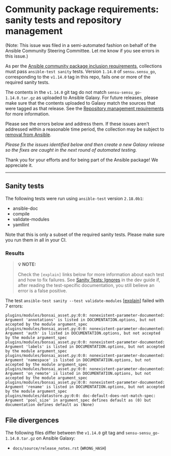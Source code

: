 # Community package requirements: sanity tests and repository management

(Note: This issue was filed in a semi-automated fashion on behalf of the Ansible Community Steering Committee. Let me know if you see errors in this issue.)

As per the [Ansible community package inclusion requirements][ci-testing], collections must pass `ansible-test sanity` tests. Version `1.14.0` of `sensu.sensu_go`, corresponding to the `v1.14.0` tag in this repo, fails one or more of the required sanity tests.

The contents in the `v1.14.0` git tag do not match `sensu-sensu_go-1.14.0.tar.gz` as uploaded to Ansible Galaxy. For future releases, please make sure that the contents uploaded to Galaxy match the sources that were tagged as that release. See the [Repository management requirements][repo-mgmt] for more information.

Please see the errors below and address them. If these issues aren't addressed within a reasonable time period, the collection may be subject to [removal from Ansible][removal].

*Please fix the issues identified below and then create a new Galaxy release so the fixes are caught in the next round of automated testing.*

Thank you for your efforts and for being part of the Ansible package! We appreciate it.

---

## Sanity tests

The following tests were run using `ansible-test` version `2.18.0b1`:

- ansible-doc
- compile
- validate-modules
- yamllint

Note that this is only a subset of the required sanity tests. Please make sure you run them in all in your CI.

### Results

> **💡 NOTE:**
>
> Check the `[explain]` links below for more information about each test and how to fix failures.
> See [Sanity Tests: Ignores](https://docs.ansible.com/ansible/latest/dev_guide/testing/sanity/ignores.html) in the dev guide if, after reading the test-specific documentation, you still believe an error is a false positive.

The test `ansible-test sanity --test validate-modules` [[explain](https://docs.ansible.com/ansible-core/devel/dev_guide/testing/sanity/validate-modules.html)] failed with 7 errors:

``` text
plugins/modules/bonsai_asset.py:0:0: nonexistent-parameter-documented: Argument 'annotations' is listed in DOCUMENTATION.options, but not accepted by the module argument_spec
plugins/modules/bonsai_asset.py:0:0: nonexistent-parameter-documented: Argument 'auth' is listed in DOCUMENTATION.options, but not accepted by the module argument_spec
plugins/modules/bonsai_asset.py:0:0: nonexistent-parameter-documented: Argument 'labels' is listed in DOCUMENTATION.options, but not accepted by the module argument_spec
plugins/modules/bonsai_asset.py:0:0: nonexistent-parameter-documented: Argument 'namespace' is listed in DOCUMENTATION.options, but not accepted by the module argument_spec
plugins/modules/bonsai_asset.py:0:0: nonexistent-parameter-documented: Argument 'on_remote' is listed in DOCUMENTATION.options, but not accepted by the module argument_spec
plugins/modules/bonsai_asset.py:0:0: nonexistent-parameter-documented: Argument 'rename' is listed in DOCUMENTATION.options, but not accepted by the module argument_spec
plugins/modules/datastore.py:0:0: doc-default-does-not-match-spec: Argument 'pool_size' in argument_spec defines default as (0) but documentation defines default as (None)
```



## File divergences

The following files differ between the `v1.14.0` git tag and `sensu-sensu_go-1.14.0.tar.gz` on Ansible Galaxy:

- `docs/source/release_notes.rst` (`WRONG_HASH`)


[ci-testing]: https://docs.ansible.com/ansible/latest/community/collection_contributors/collection_requirements.html#ci-testing
[repo-mgmt]: https://docs.ansible.com/ansible/latest/community/collection_contributors/collection_requirements.html#repository-management
[removal]: https://github.com/ansible-collections/overview/blob/main/removal_from_ansible.rst

